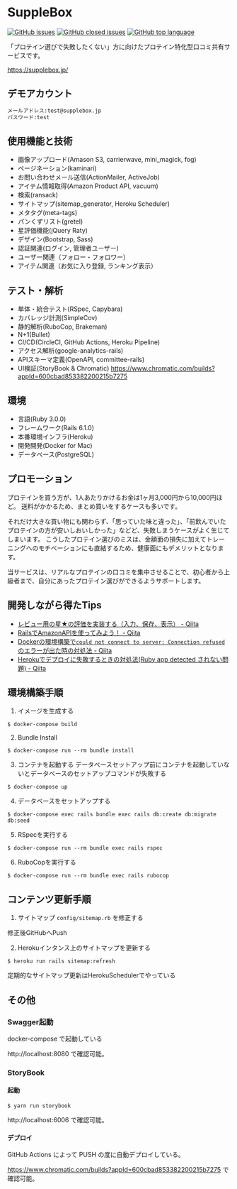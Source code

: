 # SuppleBox
<a href="https://img.shields.io/github/issues-raw/yuki0920/supplebox.svg"><img alt="GitHub issues" src="https://img.shields.io/github/issues-raw/yuki0920/supplebox.svg"></a>
<a href="https://img.shields.io/github/issues-closed-raw/yuki0920/supplebox.svg"><img alt="GitHub closed issues" src="https://img.shields.io/github/issues-closed-raw/yuki0920/supplebox.svg"></a>
<a href="https://img.shields.io/github/languages/top/yuki0920/supplebox"><img alt="GitHub top language" src="https://img.shields.io/github/languages/top/yuki0920/supplebox"></a>

「プロテイン選びで失敗したくない」方に向けたプロテイン特化型口コミ共有サービスです。

<https://supplebox.jp/>

## デモアカウント

```md
メールアドレス:test@supplebox.jp
パスワード:test
```

## 使用機能と技術

- 画像アップロード(Amason S3, carrierwave, mini_magick, fog)
- ページネーション(kaminari)
- お問い合わせメール送信(ActionMailer, ActiveJob)
- アイテム情報取得(Amazon Product API, vacuum)
- 検索(ransack)
- サイトマップ(sitemap_generator, Heroku Scheduler)
- メタタグ(meta-tags)
- パンくずリスト(gretel)
- 星評価機能(jQuery Raty)
- デザイン(Bootstrap, Sass)
- 認証関連(ログイン, 管理者ユーザー)
- ユーザー関連（フォロー・フォロワー）
- アイテム関連（お気に入り登録, ランキング表示）

## テスト・解析

- 単体・統合テスト(RSpec, Capybara)
- カバレッジ計測(SimpleCov)
- 静的解析(RuboCop, Brakeman)
- N+1(Bullet)
- CI/CD(CircleCI, GitHub Actions, Heroku Pipeline)
- アクセス解析(google-analytics-rails)
- APIスキーマ定義(OpenAPI, committee-rails)
- UI検証(StoryBook & Chromatic) https://www.chromatic.com/builds?appId=600cbad853382200215b7275

## 環境

- 言語(Ruby 3.0.0)
- フレームワーク(Rails 6.1.0)
- 本番環境インフラ(Heroku)
- 開発開発(Docker for Mac)
- データベース(PostgreSQL)

## プロモーション

プロテインを買う方が、1人あたりかけるお金は1ヶ月3,000円から10,000円ほど。
送料がかかるため、まとめ買いをするケースも多いです。

それだけ大きな買い物にも関わらず、「思っていた味と違った」、「前飲んでいたプロテインの方が安いしおいしかった」などど、失敗しまうケースがよく生じてしまいます。
こうしたプロテイン選びのミスは、金額面の損失に加えてトレーニングへのモチベーションにも直結するため、健康面にもデメリットとなります。

当サービスは、リアルなプロテインの口コミを集中させることで、初心者から上級者まで、自分にあったプロテイン選びができるようサポートします。

## 開発しながら得たTips

- [レビュー用の星★の評価を実装する（入力、保存、表示） - Qiita](https://qiita.com/yuki_0920/items/a966d9fa2bdb621f805d)
- [RailsでAmazonAPIを使ってみよう！ - Qiita](https://qiita.com/yuki_0920/items/7e7e9dcd955fed777bc1)
- [Dockerの環境構築で`could not connect to server: Connection refused`のエラーが出た時の対処法 - Qiita](https://qiita.com/yuki_0920/items/84e2ca260bfe13cf3072)
- [Herokuでデプロイに失敗するときの対処法(Ruby app detected されない問題) - Qiita](https://qiita.com/yuki_0920/items/b1065777edf090351052)

## 環境構築手順

1. イメージを生成する

```
$ docker-compose build
```

2. Bundle Install
```
$ docker-compose run --rm bundle install
```

3. コンテナを起動する
データベースセットアップ前にコンテナを起動していないとデータベースのセットアップコマンドが失敗する
```
$ docker-compose up
```

4. データベースをセットアップする
```
$ docker-compose exec rails bundle exec rails db:create db:migrate db:seed
```

5. RSpecを実行する
```
$ docker-compose run --rm bundle exec rails rspec
```

6. RuboCopを実行する
```
$ docker-compose run --rm bundle exec rails rubocop
```

## コンテンツ更新手順
1. サイトマップ `config/sitemap.rb` を修正する

修正後GitHubへPush

2. Herokuインタンス上のサイトマップを更新する
```
$ heroku run rails sitemap:refresh
```

定期的なサイトマップ更新はHerokuSchedulerでやっている

## その他

### Swagger起動

docker-compose で起動している

http://localhost:8080 で確認可能。


### StoryBook

#### 起動

```
$ yarn run storybook
```

http://localhost:6006 で確認可能。


#### デプロイ

GitHub Actions によって PUSH の度に自動デプロイしている。

https://www.chromatic.com/builds?appId=600cbad853382200215b7275 で確認可能。
